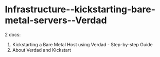 # Infrastructure--kickstarting-bare-metal-servers--Verdad

2 docs:

1. Kickstarting a Bare Metal Host using Verdad - Step-by-step Guide
2. About Verdad and Kickstart
